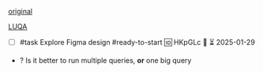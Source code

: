 
[original](https://www.figma.com/design/JH5mrnpxqZOSfWTY4u6VQ0/NEW-Seller-Leads-CRM?node-id=853-17863&t=yDwEGVUK1DSoc5Qo-0)

[LUQA](https://www.figma.com/design/adnxuwYgX04UHGq6KtxmK4/Luqa-MVP?node-id=242-72537&t=luvuF317sFG1uRrL-1)

- [ ] #task Explore Figma design #ready-to-start 🆔 HKpGLc 🔼 ⏳ 2025-01-29

- ? Is it better to run multiple queries, **or** one big query
